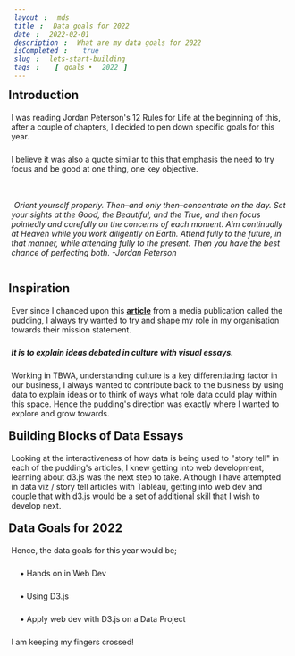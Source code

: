 ```yaml
---
layout: mds
title: Data goals for 2022
date: 2022-02-01
description: What are my data goals for 2022
isCompleted: true
slug: lets-start-building
tags: [goals • 2022]
---
```


## Introduction

<p>I was reading Jordan Peterson's 12 Rules for Life at the beginning of this, after a couple of chapters, I decided to pen down specific goals for this year.</p>

<p> I believe it was also a quote similar to this that emphasis the need to try focus and be good at one thing, one key objective. 
</p>

<p></p>

<span>Orient yourself properly. Then–and only then–concentrate on the day. Set your sights at the Good, the Beautiful, and the True, and then focus pointedly and carefully on the concerns of each moment. Aim continually at Heaven while you work diligently on Earth. Attend fully to the future, in that manner, while attending fully to the present. Then you have the best chance of perfecting both. -Jordan Peterson</span>

<p></p>

## Inspiration

Ever since I chanced upon this **[article](https://pudding.cool/2021/10/judge-my-music/)** from a media publication called the pudding, I always try wanted to try and shape my role in my organisation towards their mission statement.

**_It is to explain ideas debated in culture with visual essays._**

Working in TBWA, understanding culture is a key differentiating factor in our business, I always wanted to contribute back to the business by using data to explain ideas or to think of ways what role data could play within this space. Hence the pudding's direction was exactly where I wanted to explore and grow towards.

## Building Blocks of Data Essays

Looking at the interactiveness of how data is being used to "story tell" in each of the pudding's articles, I knew getting into web development, learning about d3.js was the next step to take. Although I have attempted in data viz / story tell articles with Tableau, getting into web dev and couple that with d3.js would be a set of additional skill that I wish to develop next.

## Data Goals for 2022

Hence, the data goals for this year would be;

&nbsp;&nbsp;&nbsp; • Hands on in Web Dev

&nbsp;&nbsp;&nbsp; • Using D3.js

&nbsp;&nbsp;&nbsp; • Apply web dev with D3.js on a Data Project

I am keeping my fingers crossed!

<style>
	h2 {
		font-weight: bold;
        margin: 10px 5px 10px 0px;
	}

	p {
		padding:5px;
	}

	span {
		text-align:center;
		font-style: italic;
		padding:5px;
	}
</style>
